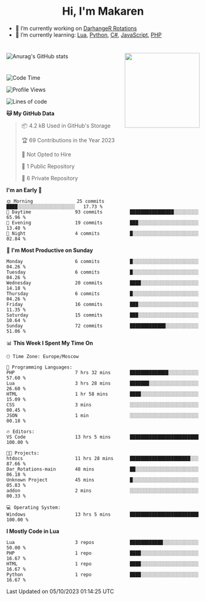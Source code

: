 <div id="header" align="center">
 <h1>Hi, I'm Makaren</h1>
</div>

- 🔭 I’m currently working on <a href="https://darhanger.github.io/rotations/">DarhangeR Rotations</a>
- 🌱 I’m currently learning: <a href="https://www.lua.org">Lua</a>, <a href="https://www.python.org">Python</a>, <a href="https://dotnet.microsoft.com/en-us/languages/csharp">C#</a>, <a href="https://www.ecma-international.org/publications-and-standards/standards/ecma-262/">JavaScript</a>, <a href="https://www.php.net">PHP</a>
<!--
- 👯 I’m looking to collaborate on ...
- 🤔 I’m looking for help with ...
- 💬 Ask me about ...
- 📫 How to reach me: ...
- 😄 Pronouns: ...
- ⚡ Fun fact: ...
-->
#
![Anurag's GitHub stats](https://github-readme-stats.vercel.app/api?username=MakarenD&text_color=fff&icon_color=435cd9&show_icons=true&theme=dark&bg_color=00000000)<img align="right" src="https://media3.giphy.com/media/LaVp0AyqR5bGsC5Cbm/giphy.gif?cid=ecf05e4702j5mjw4h8mwt6p3xur6xnlpw7ymefs00ez9pcbs&ep=v1_gifs_search&rid=giphy.gif&ct=g" width="195"/> 

#
<!--START_SECTION:waka-->
![Code Time](http://img.shields.io/badge/Code%20Time-14%20hrs%2010%20mins-blue)

![Profile Views](http://img.shields.io/badge/Profile%20Views-67-blue)

![Lines of code](https://img.shields.io/badge/From%20Hello%20World%20I%27ve%20Written-117.6%20thousand%20lines%20of%20code-blue)

**🐱 My GitHub Data** 

> 📦 4.2 kB Used in GitHub's Storage 
 > 
> 🏆 69 Contributions in the Year 2023
 > 
> 🚫 Not Opted to Hire
 > 
> 📜 1 Public Repository 
 > 
> 🔑 6 Private Repository 
 > 
**I'm an Early 🐤** 

```text
🌞 Morning                25 commits          ████░░░░░░░░░░░░░░░░░░░░░   17.73 % 
🌆 Daytime                93 commits          ████████████████░░░░░░░░░   65.96 % 
🌃 Evening                19 commits          ███░░░░░░░░░░░░░░░░░░░░░░   13.48 % 
🌙 Night                  4 commits           █░░░░░░░░░░░░░░░░░░░░░░░░   02.84 % 
```
📅 **I'm Most Productive on Sunday** 

```text
Monday                   6 commits           █░░░░░░░░░░░░░░░░░░░░░░░░   04.26 % 
Tuesday                  6 commits           █░░░░░░░░░░░░░░░░░░░░░░░░   04.26 % 
Wednesday                20 commits          ████░░░░░░░░░░░░░░░░░░░░░   14.18 % 
Thursday                 6 commits           █░░░░░░░░░░░░░░░░░░░░░░░░   04.26 % 
Friday                   16 commits          ███░░░░░░░░░░░░░░░░░░░░░░   11.35 % 
Saturday                 15 commits          ███░░░░░░░░░░░░░░░░░░░░░░   10.64 % 
Sunday                   72 commits          █████████████░░░░░░░░░░░░   51.06 % 
```


📊 **This Week I Spent My Time On** 

```text
🕑︎ Time Zone: Europe/Moscow

💬 Programming Languages: 
PHP                      7 hrs 32 mins       ██████████████░░░░░░░░░░░   57.60 % 
Lua                      3 hrs 28 mins       ███████░░░░░░░░░░░░░░░░░░   26.60 % 
HTML                     1 hr 58 mins        ████░░░░░░░░░░░░░░░░░░░░░   15.09 % 
CSS                      3 mins              ░░░░░░░░░░░░░░░░░░░░░░░░░   00.45 % 
JSON                     1 min               ░░░░░░░░░░░░░░░░░░░░░░░░░   00.18 % 

🔥 Editors: 
VS Code                  13 hrs 5 mins       █████████████████████████   100.00 % 

🐱‍💻 Projects: 
htdocs                   11 hrs 28 mins      ██████████████████████░░░   87.66 % 
Dar_Rotations-main       48 mins             ██░░░░░░░░░░░░░░░░░░░░░░░   06.18 % 
Unknown Project          45 mins             █░░░░░░░░░░░░░░░░░░░░░░░░   05.83 % 
addon                    2 mins              ░░░░░░░░░░░░░░░░░░░░░░░░░   00.33 % 

💻 Operating System: 
Windows                  13 hrs 5 mins       █████████████████████████   100.00 % 
```

**I Mostly Code in Lua** 

```text
Lua                      3 repos             ████████████░░░░░░░░░░░░░   50.00 % 
PHP                      1 repo              ████░░░░░░░░░░░░░░░░░░░░░   16.67 % 
HTML                     1 repo              ████░░░░░░░░░░░░░░░░░░░░░   16.67 % 
Python                   1 repo              ████░░░░░░░░░░░░░░░░░░░░░   16.67 % 
```




 Last Updated on 05/10/2023 01:14:25 UTC
<!--END_SECTION:waka-->
